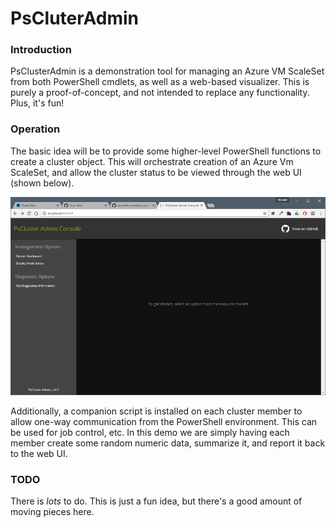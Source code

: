 PsCluterAdmin
=============

### Introduction

PsClusterAdmin is a demonstration tool for managing an Azure VM ScaleSet from both 
PowerShell cmdlets, as well as a web-based visualizer. This is purely a proof-of-concept, 
and not intended to replace any functionality. Plus, it's fun!

### Operation

The basic idea will be to provide some higher-level PowerShell functions to create a 
cluster object. This will orchestrate creation of an Azure Vm ScaleSet, and allow the cluster 
status to be viewed through the web UI (shown below).

![Screenshot](screenshot.png)

Additionally, a companion script is installed on each cluster member to allow one-way communication 
from the PowerShell environment. This can be used for job control, etc. In this demo we are simply 
having each member create some random numeric data, summarize it, and report it back to the web UI.

### TODO

There is *lots* to do. This is just a fun idea, but there's a good amount of moving pieces here. 
 